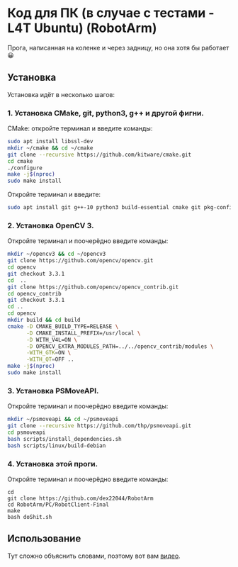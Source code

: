 # Код для ПК (в случае с тестами - L4T Ubuntu) (RobotArm)

Прога, написанная на коленке и через задницу, но она хотя бы работает :grinning:

## Установка
Установка идёт в несколько шагов:
### 1. Установка CMake, git, python3, g++ и другой фигни.
CMake: откройте терминал и введите команды:
```sh
sudo apt install libssl-dev
mkdir ~/cmake && cd ~/cmake
git clone --recursive https://github.com/kitware/cmake.git
cd cmake
./configure
make -j$(nproc)
sudo make install
```
Откройте терминал и введите:
```sh
sudo apt install git g++-10 python3 build-essential cmake git pkg-config libgtk-3-dev libavcodec-dev libavformat-dev libswscale-dev libv4l-dev libxvidcore-dev libx264-dev libjpeg-dev libpng-dev libtiff-dev gfortran openexr libatlas-base-dev python3-dev python3-numpy libtbb2 libtbb-dev libdc1394-22-dev libudev-dev libbluetooth-dev libusb-dev libhidapi-dev
```
### 2. Установка OpenCV 3.
Откройте терминал и поочерёдно введите команды:
```sh
mkdir ~/opencv3 && cd ~/opencv3
git clone https://github.com/opencv/opencv.git
cd opencv
git checkout 3.3.1
cd  ..
git clone https://github.com/opencv/opencv_contrib.git
cd opencv_contrib
git checkout 3.3.1
cd ..
cd opencv
mkdir build && cd build
cmake -D CMAKE_BUILD_TYPE=RELEASE \
      -D CMAKE_INSTALL_PREFIX=/usr/local \
      -D WITH_V4L=ON \
      -D OPENCV_EXTRA_MODULES_PATH=../../opencv_contrib/modules \
      -WITH_GTK=ON \
      -WITH_QT=OFF ..
make -j$(nproc)
sudo make install
```
### 3. Установка PSMoveAPI.
Откройте терминал и поочерёдно введите команды:
```sh
mkdir ~/psmoveapi && cd ~/psmoveapi
git clone --recursive https://github.com/thp/psmoveapi.git
cd psmoveapi
bash scripts/install_dependencies.sh
bash scripts/linux/build-debian
```
### 4. Установка этой проги.
Откройте терминал и поочерёдно введите команды:
```
cd
git clone https://github.com/dex22044/RobotArm
cd RobotArm/PC/RobotClient-Final
make
bash doShit.sh
```
## Использование
Тут сложно объяснить словами, поэтому вот вам [видео](https://youtube.com/watch?v=OH_MAH_ASS).
